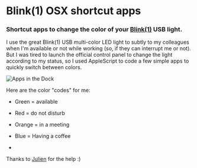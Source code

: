 # Blink(1) OSX shortcut apps
### Shortcut apps to change the color of your [Blink(1)](http://blink1.thingm.com/) USB light.

I use the great Blink(1) USB multi-color LED light to subtly to my colleagues when I'm available or not while working (so, if they can interrupt me or not).
But I was tired to launch the official control panel to change the light according to my status, so I used AppleScript to code a few simple apps to quickly switch between colors.

![Apps in the Dock](https://dl.dropboxusercontent.com/u/7430783/img/blink_apps.png)

Here are the color "codes" for me:
- Green = available
- Red = do not disturb
- Orange = in a meeting
- Blue = Having a coffee

-

Thanks to [Julien](https://github.com/JulienRamel) for the help :)
